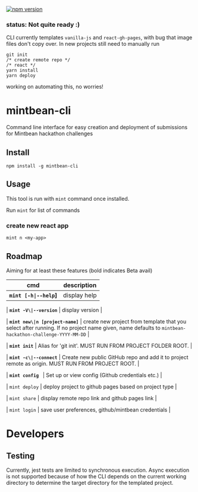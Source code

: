 [![npm version](https://badge.fury.io/js/mintbean-cli.svg)](https://badge.fury.io/js/mintbean-cli)
### status: Not quite ready :)
CLI currently templates `vanilla-js` and `react-gh-pages`, with bug that image files don't copy over. In new projects still need to manually run
```
git init
/* create remote repo */
/* react */
yarn install
yarn deploy
```
working on automating this, no worries!

# mintbean-cli

Command line interface for easy creation and deployment of submissions for Mintbean hackathon challenges

## Install

`npm install -g mintbean-cli`

## Usage

This tool is run with `mint` command once installed.

Run `mint` for list of commands

### create new react app

`mint n <my-app>`

## Roadmap

Aiming for at least these features (bold indicates Beta avail)

| cmd                              | description                                                                                                                    |
| -------------------------------- | ------------------------------------------------------------------------------------------------------------------------------ |
| **`mint [-h\|--help`]**          | display help                                                                                                                   |

| **`mint -V\|--version`**         | display version                          |

| **`mint new\|n [project-name]`** | create new project from template that you select after running. If no project name given, name defaults to `mintbean-hackathon-challenge-YYYY-MM-DD` |

| **`mint init`**          | Alias for 'git init'. MUST RUN FROM PROJECT FOLDER ROOT.                  |

| **`mint -c\|--connect`**          | Create new public GitHub repo and add it to project remote as origin. MUST RUN FROM PROJECT ROOT.                  |

| **`mint config `**      | Set up or view config (Github credentials etc.)                  |



| `mint deploy`                    | deploy project to github pages based on project type                                                                           |

| `mint share`                     | display remote repo link and github pages link                                                                                 |

| `mint login`                     | save user preferences, github/mintbean credentials                                                                             |

# Developers

## Testing

Currently, jest tests are limited to synchronous execution. Async execution is not supported because of how the CLI
depends on the current working directory to determine the target directory for the templated project.
